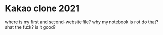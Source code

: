# Kakao clone 2021

where is my first and second-website file?
why my notebook is not do that?
shat the fuck?
is it good?
